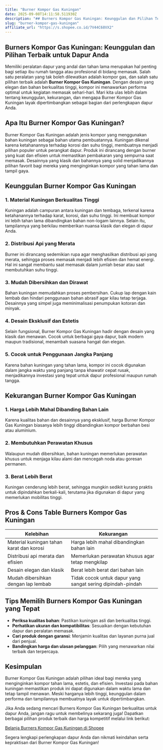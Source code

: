 ```yaml
---
title: "Burner Kompor Gas Kuningan"
date: 2025-09-08T14:11:58.511930Z
description: "## Burners Kompor Gas Kuningan: Keunggulan dan Pilihan Terbaik untuk Dapur Anda..."
slug: "burner-kompor-gas-kuningan"
affiliate_url: "https://s.shopee.co.id/7V44C68VX2"
---
```

## Burners Kompor Gas Kuningan: Keunggulan dan Pilihan Terbaik untuk Dapur Anda

Memiliki peralatan dapur yang andal dan tahan lama merupakan hal penting bagi setiap ibu rumah tangga atau profesional di bidang memasak. Salah satu peralatan yang tak boleh dilewatkan adalah kompor gas, dan salah satu pilihan terbaik adalah **Burner Kompor Gas Kuningan**. Dengan desain yang elegan dan bahan berkualitas tinggi, kompor ini menawarkan performa optimal untuk kegiatan memasak sehari-hari. Mari kita ulas lebih dalam tentang keunggulan, kekurangan, dan mengapa Burner Kompor Gas Kuningan layak dipertimbangkan sebagai bagian dari perlengkapan dapur Anda.

## Apa Itu Burner Kompor Gas Kuningan?

Burner Kompor Gas Kuningan adalah jenis kompor yang menggunakan bahan kuningan sebagai bahan utama pembuatannya. Kuningan dikenal karena ketahanannya terhadap korosi dan suhu tinggi, membuatnya menjadi pilihan populer untuk perangkat dapur. Produk ini dirancang dengan burner yang kuat dan efisien untuk memastikan pembakaran yang sempurna saat memasak. Desainnya yang klasik dan bahannya yang solid menjadikannya pilihan favorit bagi mereka yang menginginkan kompor yang tahan lama dan tampil gaya.

## Keunggulan Burner Kompor Gas Kuningan

### 1. Material Kuningan Berkualitas Tinggi

Kuningan adalah campuran antara kuningan dan tembaga, terkenal karena ketahanannya terhadap karat, korosi, dan suhu tinggi. Ini membuat kompor ini lebih tahan lama dibandingkan bahan non-logam lainnya. Selain itu, tampilannya yang berkilau memberikan nuansa klasik dan elegan di dapur Anda.

### 2. Distribusi Api yang Merata

Burner ini dirancang sedemikian rupa agar menghasilkan distribusi api yang merata, sehingga proses memasak menjadi lebih efisien dan hemat energi. Hal ini sangat membantu saat memasak dalam jumlah besar atau saat membutuhkan suhu tinggi.

### 3. Mudah Dibersihkan dan Dirawat

Bahan kuningan memudahkan proses pembersihan. Cukup lap dengan kain lembab dan hindari penggunaan bahan abrasif agar kilau tetap terjaga. Desainnya yang simpel juga meminimalisasi penumpukan kotoran dan minyak.

### 4. Desain Eksklusif dan Estetis

Selain fungsional, Burner Kompor Gas Kuningan hadir dengan desain yang klasik dan menawan. Cocok untuk berbagai gaya dapur, baik modern maupun tradisional, menambah suasana hangat dan elegan.

### 5. Cocok untuk Penggunaan Jangka Panjang

Karena bahan kuningan yang tahan lama, kompor ini cocok digunakan dalam jangka waktu yang panjang tanpa khawatir cepat rusak, menjadikannya investasi yang tepat untuk dapur profesional maupun rumah tangga.

## Kekurangan Burner Kompor Gas Kuningan

### 1. Harga Lebih Mahal Dibanding Bahan Lain

Karena kualitas bahan dan desainnya yang eksklusif, harga Burner Kompor Gas Kuningan biasanya lebih tinggi dibandingkan kompor berbahan besi atau aluminium.

### 2. Membutuhkan Perawatan Khusus

Walaupun mudah dibersihkan, bahan kuningan memerlukan perawatan khusus untuk menjaga kilau alami dan mencegah noda atau goresan permanen.

### 3. Berat Lebih Berat

Kuningan cenderung lebih berat, sehingga mungkin sedikit kurang praktis untuk dipindahkan berkali-kali, terutama jika digunakan di dapur yang memerlukan mobilitas tinggi.

## Pros & Cons Table Burners Kompor Gas Kuningan

| Kelebihan | Kekurangan |
|--------------|--------------|
| Material kuningan tahan karat dan korosi | Harga lebih mahal dibandingkan bahan lain |
| Distribusi api merata dan efisien | Memerlukan perawatan khusus agar tetap mengkilap |
| Desain elegan dan klasik | Berat lebih berat dari bahan lain |
| Mudah dibersihkan dengan lap lembab | Tidak cocok untuk dapur yang sangat sering dipindah-pindah |

## Tips Memilih Burners Kompor Gas Kuningan yang Tepat

- **Periksa kualitas bahan**: Pastikan kuningan asli dan berkualitas tinggi.
- **Perhatikan ukuran dan kompatibilitas**: Sesuaikan dengan kebutuhan dapur dan peralatan memasak.
- **Cari produk dengan garansi**: Menjamin kualitas dan layanan purna jual dari penjual.
- **Bandingkan harga dan ulasan pelanggan**: Pilih yang menawarkan nilai terbaik dan terpercaya.

## Kesimpulan

Burner Kompor Gas Kuningan adalah pilihan ideal bagi mereka yang menginginkan kompor tahan lama, estetis, dan efisien. Investasi pada bahan kuningan memastikan produk ini dapat digunakan dalam waktu lama dan tetap tampil menawan. Meski harganya lebih tinggi, keunggulan dalam performa dan tampilannya membuatnya layak untuk dipertimbangkan.

Jika Anda sedang mencari Burners Kompor Gas Kuningan berkualitas untuk dapur Anda, jangan ragu untuk membelinya sekarang juga! Dapatkan berbagai pilihan produk terbaik dan harga kompetitif melalui link berikut:

[Belanja Burners Kompor Gas Kuningan di Shopee](https://s.shopee.co.id/7V44C68VX2)

Segera lengkapi perlengkapan dapur Anda dan nikmati keindahan serta kepraktisan dari Burner Kompor Gas Kuningan!